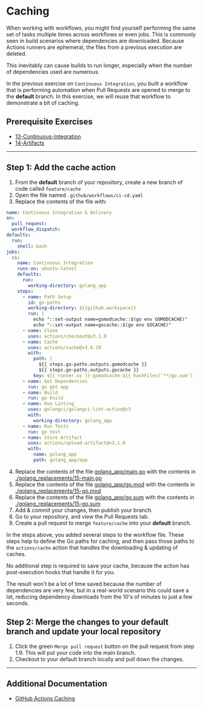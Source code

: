 # Caching
When working with workflows, you might find yourself performing the same set of tasks multiple times across workflows or even jobs. This is commonly seen in build scenarios where dependencies are downloaded. Because Actions runners are ephemeral, the files from a previous execution are deleted.

This inevitably can cause builds to run longer, especially when the number of dependencies used are numerous.

In the previous exercise on `Continuous Integration`, you built a workflow that is performing automation when Pull Requests are opened to merge to the **default** branch. In this exercise, we will reuse that workflow to demonstrate a bit of caching.

## Prerequisite Exercises
- [13-Continuous-Integration](./13-Continuous-Integration.md)
- [14-Artifacts](./14-Artifacts.md)

---

## Step 1: Add the cache action
1. From the **default** branch of your repository, create a new branch of code called `feature/cache`
2. Open the file named `.github/workflows/ci-cd.yaml`
3. Replace the contents of the file with:

```yaml
name: Continuous Integration & Delivery
on:
  pull_request:
  workflow_dispatch:
defaults:
  run:
    shell: bash
jobs:
  ci:
    name: Continuous Integration
    runs-on: ubuntu-latest
    defaults:
      run:
        working-directory: golang_app
    steps:
      - name: Path Setup
        id: go-paths
        working-directory: ${{github.workspace}}
        run: |
          echo "::set-output name=gomodcache::$(go env GOMODCACHE)"
          echo "::set-output name=gocache::$(go env GOCACHE)"
      - name: Clone
        uses: actions/checkout@v3.1.0
      - name: Cache
        uses: actions/cache@v3.0.10
        with:
          path: |
            ${{ steps.go-paths.outputs.gomodcache }}
            ${{ steps.go-paths.outputs.gocache }}
          key: ${{ runner.os }}-gomodcache-${{ hashFiles('**/go.sum') }}
      - name: Get Dependencies
        run: go get app
      - name: Build
        run: go build
      - name: Run Linting
        uses: golangci/golangci-lint-action@v3
        with:
          working-directory: golang_app
      - name: Run Tests
        run: go test
      - name: Store Artifact
        uses: actions/upload-artifact@v3.1.0
        with:
          name: golang_app
          path: golang_app/app
```

4. Replace the contents of the file [golang_app/main.go](./golang_app/main.go) with the contents in [./golang_replacements/15-main.go](./golang_replacements/15-main.go)
5. Replace the contents of the file [golang_app/go.mod](./golang_app/go.mod) with the contents in [./golang_replacements/15-go.mod](./golang_replacements/15-go.mod)
6. Replace the contents of the file [golang_app/go.sum](./golang_app/go.sum) with the contents in [./golang_replacements/15-go.sum](./golang_replacements/15-go.sum)
7. Add & commit your changes, then publish your branch.
8. Go to your repository, and view the Pull Requests tab.
9. Create a pull request to merge `feature/cache` into your **default** branch.

In the steps above, you added several steps to the workflow file. These steps help to define the Go paths for caching, and then pass those paths to the `actions/cache` action that handles the downloading & updating of caches.

No additional step is required to save your cache, because the action has post-execution hooks that handle it for you.

The result won't be a lot of time saved because the number of dependencies are very few, but in a real-world scenario this could save a lot, reducing dependency downloads from the 10's of minutes to just a few seconds.


## Step 2: Merge the changes to your default branch and update your local repository

1. Click the green `Merge pull request` button on the pull request from step 1.9. This will put your code into the main branch.
2. Checkout to your default branch locally and pull down the changes.

---

## Additional Documentation
- [GitHub Actions Caching](https://github.com/actions/cache)